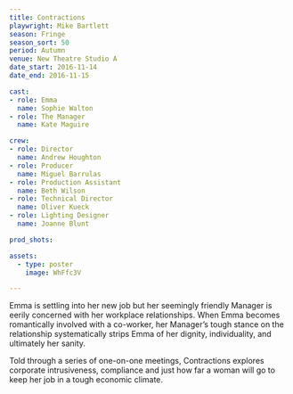 ```yaml
---
title: Contractions
playwright: Mike Bartlett
season: Fringe
season_sort: 50
period: Autumn
venue: New Theatre Studio A
date_start: 2016-11-14
date_end: 2016-11-15

cast:
- role: Emma
  name: Sophie Walton
- role: The Manager
  name: Kate Maguire

crew:
- role: Director
  name: Andrew Houghton
- role: Producer
  name: Miguel Barrulas
- role: Production Assistant
  name: Beth Wilson
- role: Technical Director
  name: Oliver Kueck
- role: Lighting Designer
  name: Joanne Blunt

prod_shots: 

assets:
  - type: poster
    image: WhFfc3V

---
```


Emma is settling into her new job but her seemingly friendly Manager is eerily concerned with her workplace relationships. When Emma becomes romantically involved with a co-worker, her Manager’s tough stance on the relationship systematically strips Emma of her dignity, individuality, and ultimately her sanity.

Told through a series of one-on-one meetings, Contractions explores corporate intrusiveness, compliance and just how far a woman will go to keep her job in a tough economic climate.